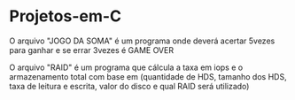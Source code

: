 # Projetos-em-C

O arquivo "JOGO DA SOMA" é um programa onde deverá acertar 5vezes para ganhar e se errar 3vezes é GAME OVER

O arquivo "RAID" é um programa que cálcula a taxa em iops e o armazenamento total com base em (quantidade de HDS, tamanho dos HDS, taxa de leitura e escrita, valor do disco e qual RAID será utilizado)
